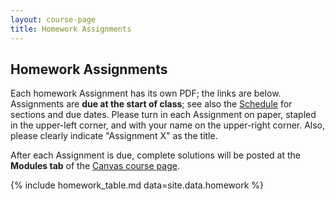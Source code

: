 ```yaml
---
layout: course-page
title: Homework Assignments
---
```


## Homework Assignments

Each homework Assignment has its own PDF; the links are below.  Assignments are **due at the start of class**; see also the [Schedule](assets/general/S23/schedule.pdf) for sections and due dates.  Please turn in each Assignment on paper, stapled in the upper-left corner, and with your name on the upper-right corner.  Also, please clearly indicate "Assignment X" as the title.

After each Assignment is due, complete solutions will be posted at the **Modules tab** of the [Canvas course page](https://canvas.alaska.edu/courses/13208).

{% include homework_table.md  data=site.data.homework %}
